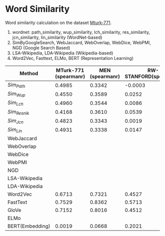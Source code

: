 # Word Similarity
Word similarity calculation on the dataset [Mturk-771](http://www2.mta.ac.il/~gideon/mturk771.html).

1. wordnet: path_similarity, wup_similarity, lch_similarity, res_similarity, jcn_similarity, lin_similarity (WordNet-based)
2. SimByGoogleSearch, WebJaccard, WebOverlap, WebDice, WebPMI, NGD (Google Search Based)
3. LSA-Wikipedia, LDA-Wikipedia (Wikipedia-based)
4. Word2Vec, Fasttext, ELMo, BERT (Representation Learning)



| Method          | MTurk-771 (spearmanr) | MEN (spearmanr) | RW-STANFORD(spearmanr) | SimLex-999(spearmanr) | SimVerb-3500(spearmanr) |
| --------------- | --------------------- | --------------- | ---------------------- | --------------------- | ----------------------- |
| $Sim_{Path}$    | 0.4985                | 0.3342          | -0.0003                | 0.4370                | 0.4538                  |
| $Sim_{Wup}$     | 0.4550                | 0.3589          | 0.0252                 | 0.4137                | 0.4080                  |
| $Sim_{Lch}$     | 0.4960                | 0.3544          | 0.0086                 | 0.4097                | 0.4493                  |
| $Sim_{Resnik}$  | 0.4168                | 0.3610          | 0.0539                 | 0.3595                | 0.4471                  |
| $Sim_{Jcn}$     | 0.4823                | 0.3343          | 0.0019                 | 0.4574                | 0.4629                  |
| $Sim_{Lin}$     | 0.4931                | 0.3338          | 0.0147                 | 0.4047                | 0.4712                  |
| WebJaccard      |                       |                 |                        |                       |                         |
| WebOverlap      |                       |                 |                        |                       |                         |
| WebDice         |                       |                 |                        |                       |                         |
| WebPMI          |                       |                 |                        |                       |                         |
| NGD             |                       |                 |                        |                       |                         |
| LSA-Wikipedia   |                       |                 |                        |                       |                         |
| LDA-Wikipedia   |                       |                 |                        |                       |                         |
| Word2Vec        | 0.6713                | 0.7321          | 0.4527                 | 0.4420                | 0.3635                  |
| FastText        | 0.7529                | 0.8362          | 0.5713                 | 0.4644                | 0.3649                  |
| GloVe           | 0.7152                | 0.8016          | 0.4512                 | 0.4083                | 0.2832                  |
| ELMo            |                       |                 |                        |                       |                         |
| BERT(Embedding) | 0.0019                | 0.0668          | 0.2021                 | 0.0801                | 0.0487                  |

